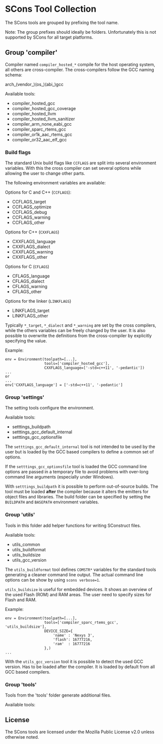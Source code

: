 
SCons Tool Collection
=====================

The SCons tools are grouped by prefixing the tool name.

Note:
The group prefixes should ideally be folders. Unfortunately this
is not supported by SCons for all target platforms.


Group 'compiler'
----------------

Compiler named `compiler_hosted_*` compile for the host operating
system, all others are cross-compiler. The cross-compilers follow the
GCC naming schema:

   arch_(vendor_)(os_)(abi_)gcc

Available tools:

- compiler_hosted_gcc
- compiler_hosted_gcc_coverage
- compiler_hosted_llvm
- compiler_hosted_llvm_sanitizer
- compiler_arm_none_eabi_gcc
- compiler_sparc_rtems_gcc
- compiler_or1k_aac_rtems_gcc
- compiler_or32_aac_elf_gcc


### Build flags

The standard Unix build flags like `CCFLAGS` are split into several
environment variables. With this the cross compiler can set several
options while allowing the user to change other parts.

The following environment variables are available: 

Options for C and C++ (`CCFLAGS`):

- CCFLAGS_target
- CCFLAGS_optimize
- CCFLAGS_debug
- CCFLAGS_warning
- CCFLAGS_other

Options for C++ (`CXXFLAGS`)

- CXXFLAGS_language
- CXXFLAGS_dialect
- CXXFLAGS_warning
- CXXFLAGS_other

Options for C (`CFLAGS`)

- CFLAGS_language
- CFLAGS_dialect
- CFLAGS_warning
- CFLAGS_other

Options for the linker (`LINKFLAGS`)

- LINKFLAGS_target
- LINKFLAGS_other

Typically `*_target`, `*_dialect` and `*_warning` are set by the
cross compilers, while the others variables can be freely changed by
the user. It is also possible to overwrite the definitions from the
cross-compiler by explicitly specifying the value.

Example:

    env = Environment(toolpath=[...],
                      tools=['compiler_hosted_gcc'],
                      CXXFLAGS_language=['-std=c++11', '-pedantic'])
    ...
    or
    ...
    env['CXXFLAGS_language'] = ['-std=c++11', '-pedantic']


### Group 'settings'

The setting tools configure the environment.

Available tools:

- setttings_buildpath
- setttings_gcc_default_internal
- setttings_gcc_optionsfile

The `setttings_gcc_default_internal` tool is not intended to be used
by the user but is loaded by the GCC based compilers to define a common
set of options. 

If the `setttings_gcc_optionsfile` tool is loaded the GCC command line
options are passed in a temporary file to avoid problems with over-long
command line arguments (especially under Windows).

With `setttings_buildpath` it is possible to perform out-of-source
builds. The tool must be loaded **after** the compiler because it alters
the emitters for object files and libraries. The build folder can be
specified by setting the `BUILDPATH` and `BASEPATH` environment
variables.


### Group 'utils'

Tools in this folder add helper functions for writing SConstruct files.

Available tools:

- utils_common
- utils_buildformat
- utils_buildsize
- utils_gcc_version

The `utils_buildformat` tool defines `COMSTR*` variables for the
standard tools generating a cleaner command line output. The actual
command line options can be show by using `scons verbose=1`.

`utils_buildsize` is useful for embedded devices. It shows an overview
of the used Flash (ROM) and RAM areas. The user need to specify sizes
for Flash and RAM.

Example:

    env = Environment(toolpath=[...],
                      tools=['compiler_sparc_rtems_gcc', 'utils_buildsize'],
                      DEVICE_SIZE={
                          'name' : 'Nexys 3',
                          'flash': 16777216,
                          'ram'  : 16777216
                      },)
    ...

With the `utils_gcc_version` tool it is possible to detect the used
GCC version. Has to be loaded after the compiler. It is loaded by
default from all GCC based compilers.


### Group 'tools'

Tools from the 'tools' folder generate additional files.

Available tools:


License
-------

The SCons tools are licensed under the Mozilla Public License v2.0
unless otherwise noted.

